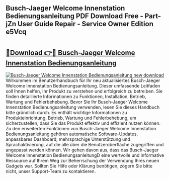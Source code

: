 ## Busch-Jaeger Welcome Innenstation Bedienungsanleitung PDF Download Free - Part-jZn User Guide Repair - Service Owner Edition e5Vcq

# <h2><a href="http://df0grs.blite.top/?on=Busch-Jaeger+Welcome+Innenstation+Bedienungsanleitung">🔗Download 👉🔴 Busch-Jaeger Welcome Innenstation Bedienungsanleitung</a></h2>

[![Busch-Jaeger Welcome Innenstation Bedienungsanleitung new download](https://i.imgur.com/lujVjoI.png)](http://df0grs.blite.top/?on=Busch-Jaeger+Welcome+Innenstation+Bedienungsanleitung)
Willkommen im Benutzerhandbuch für Ihr neu aktualisiertes Busch-Jaeger Welcome Innenstation Bedienungsanleitung. Dieser umfassende Leitfaden soll Ihnen helfen, Ihr Produkt zu verstehen und erfolgreich zu betreiben. Sie finden detaillierte Informationen zu Funktionen, Installation, Betrieb, Wartung und Fehlerbehebung. Bevor Sie Ihr Busch-Jaeger Welcome Innenstation Bedienungsanleitung verwenden, lesen Sie dieses Handbuch bitte gründlich durch. Es enthält wichtige Informationen zu Produkteinrichtung, Betrieb, Wartung und Fehlerbehebung, um sicherzustellen, dass Sie das Produkt effektiv und effizient nutzen können. Zu den erweiterten Funktionen von Busch-Jaeger Welcome Innenstation Bedienungsanleitung gehören automatische Software-Updates, anpassbares Dashboard, mehrsprachige Unterstützung und Sprachaktivierung, auf die alle über die Benutzeroberfläche zugegriffen und angepasst werden können. Wir gehen davon aus, dass das Busch-Jaeger Welcome Innenstation BedienungsanleitungD eine wertvolle und informative Ressource auf Ihrem Weg zur Beherrschung der Verwendung Ihres neuen Gadgets war. Sollten Sie Hilfe oder Klärung benötigen, zögern Sie bitte nicht, unser Support-Team zu kontaktieren.
